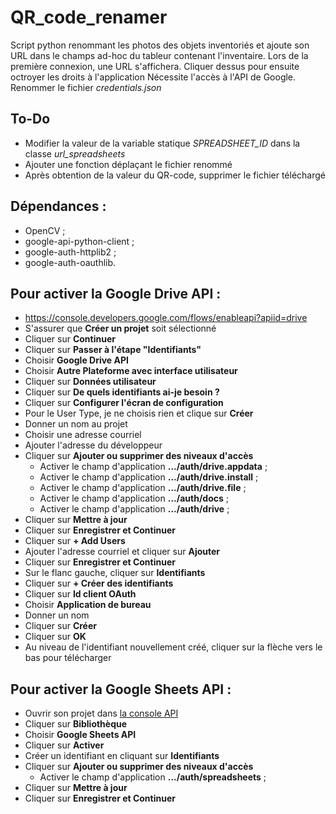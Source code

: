 # QR_code_renamer

Script python renommant les photos des objets inventoriés et ajoute son URL dans le champs ad-hoc du tableur contenant l'inventaire.
Lors de la première connexion, une URL s'affichera. Cliquer dessus pour ensuite octroyer les droits à l'application
Nécessite l'accès à l'API de Google. Renommer le fichier *credentials.json*

## To-Do

* Modifier la valeur de la variable statique *SPREADSHEET_ID* dans la classe *url_spreadsheets*
* Ajouter une fonction déplaçant le fichier renommé
* Après obtention de la valeur du QR-code, supprimer le fichier téléchargé

## Dépendances :

* OpenCV ;
* google-api-python-client ;
* google-auth-httplib2 ;
* google-auth-oauthlib.

## Pour activer la Google Drive API :

* https://console.developers.google.com/flows/enableapi?apiid=drive
* S'assurer que __Créer un projet__ soit sélectionné
* Cliquer sur __Continuer__
* Cliquer sur __Passer à l'étape "Identifiants"__
* Choisir __Google Drive API__
* Choisir __Autre Plateforme avec interface utilisateur__
* Cliquer sur __Données utilisateur__
* Cliquer sur __De quels identifiants ai-je besoin ?__
* Cliquer sur __Configurer l'écran de configuration__
* Pour le User Type, je ne choisis rien et clique sur __Créer__
* Donner un nom au projet
* Choisir une adresse courriel
* Ajouter l'adresse du développeur
* Cliquer sur __Ajouter ou supprimer des niveaux d'accès__
  * Activer le champ d'application __.../auth/drive.appdata__ ;
  * Activer le champ d'application __.../auth/drive.install__ ;
  * Activer le champ d'application __.../auth/drive.file__ ;
  * Activer le champ d'application __.../auth/docs__ ;
  * Activer le champ d'application __.../auth/drive__ ;
* Cliquer sur __Mettre à jour__
* Cliquer sur __Enregistrer et Continuer__
* Cliquer sur __+ Add Users__
* Ajouter l'adresse courriel et cliquer sur __Ajouter__
* Cliquer sur __Enregistrer et Continuer__
* Sur le flanc gauche, cliquer sur __Identifiants__
* Cliquer sur __+ Créer des identifiants__
* Cliquer sur __Id client OAuth__
* Choisir __Application de bureau__
* Donner un nom
* Cliquer sur __Créer__
* Cliquer sur __OK__
* Au niveau de l'identifiant nouvellement créé, cliquer sur la flèche vers le bas pour télécharger

## Pour activer la Google Sheets API :

* Ouvrir son projet dans [la console API](https://github.com/museebolo/qr_code_renamer)
* Cliquer sur __Bibliothèque__
* Choisir __Google Sheets API__
* Cliquer sur __Activer__
* Créer un identifiant en cliquant sur __Identifiants__
* Cliquer sur __Ajouter ou supprimer des niveaux d'accès__
  * Activer le champ d'application __.../auth/spreadsheets__ ;
* Cliquer sur __Mettre à jour__
* Cliquer sur __Enregistrer et Continuer__


